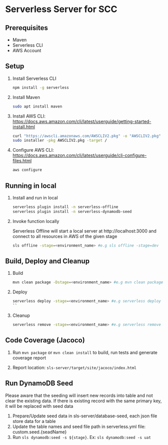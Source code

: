 # Serverless Server for SCC

## Prerequisites

* Maven
* Serverless CLI
* AWS Account

## Setup

1. Install Serverless CLI

    ```bash
    npm install -g serverless
    ```

2. Install Maven

    ```bash
    sudo apt install maven
    ```

3. Install AWS CLI: <https://docs.aws.amazon.com/cli/latest/userguide/getting-started-install.html>

    ```bash
    curl "https://awscli.amazonaws.com/AWSCLIV2.pkg" -o "AWSCLIV2.pkg"
    sudo installer -pkg AWSCLIV2.pkg -target /
    ```

4. Configure AWS CLI: <https://docs.aws.amazon.com/cli/latest/userguide/cli-configure-files.html>

    ```bash
    aws configure
    ```

## Running in local

1. Install and run in local

    ```bash
    serverless plugin install -n serverless-offline
    serverless plugin install -n serverless-dynamodb-seed
    ```

2. Invoke function locally

    Serverless Offline will start a local server at http://localhost:3000 and connect to all resources in AWS of the given stage

    ```bash
    sls offline -stage=<environment_name> #e.g sls offline -stage=dev
    ```

## Build, Deploy and Cleanup

1. Build

    ```bash
    mvn clean package -Dstage=<environment_name> #e.g mvn clean package -Dstage=dev
    ```

2. Deploy

    ```bash
    serverless deploy -stage=<environment_name> #e.g serverless deploy -stage=dev
    ``

3. Cleanup
  
    ```bash
    serverless remove -stage=<environment_name> #e.g serverless remove -stage=dev
    ```

## Code Coverage (Jacoco)

1. Run `mvn package` or `mvn clean install` to build, run tests and generate coverage report

2. Report location: `sls-server/target/site/jacoco/index.html`

## Run DynamoDB Seed

Please aware that the seeding will insert new records into table and not clear the existing data. If there is existing record with the same primary key, it will be replaced with seed data

1. Prepare/Update seed data in sls-server/database-seed, each json file store data for a table
2. Update the table names and seed file path in serverless.yml file: custom.seed.{seadName}
3. Run `sls dynamodb:seed -s ${stage}`. Ex: `sls dynamodb:seed -s uat`
